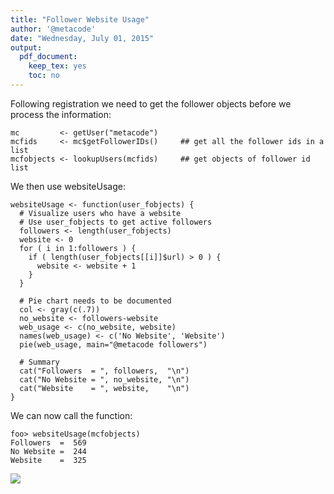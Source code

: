 ```yaml
---
title: "Follower Website Usage"
author: '@metacode'
date: "Wednesday, July 01, 2015"
output:
  pdf_document:
    keep_tex: yes
    toc: no
---
```


Following registration we need to get the follower objects before we process the information:

```{r}
mc         <- getUser("metacode")
mcfids     <- mc$getFollowerIDs()     ## get all the follower ids in a list
mcfobjects <- lookupUsers(mcfids)     ## get objects of follower id list
```

We then use websiteUsage:

```{r}
websiteUsage <- function(user_fobjects) {
  # Visualize users who have a website
  # Use user_fobjects to get active followers
  followers <- length(user_fobjects)
  website <- 0
  for ( i in 1:followers ) {
    if ( length(user_fobjects[[i]]$url) > 0 ) {
      website <- website + 1
    } 
  }
  
  # Pie chart needs to be documented
  col <- gray(c(.7))
  no_website <- followers-website
  web_usage <- c(no_website, website)
  names(web_usage) <- c('No Website', 'Website')
  pie(web_usage, main="@metacode followers")

  # Summary
  cat("Followers  = ", followers,  "\n")
  cat("No Website = ", no_website, "\n")
  cat("Website    = ", website,    "\n")
}  
```
We can now call the function:
```{r}
foo> websiteUsage(mcfobjects)
Followers  =  569 
No Website =  244 
Website    =  325 
```
![](G:/r/websiteUsage_150715b.jpg "")  

